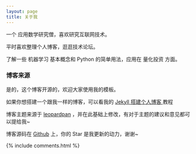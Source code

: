 ```yaml
---
layout: page
title: 关于我 
---
```


一个 应用数学研究僧，喜欢研究互联网技术。
<p>
平时喜欢整理个人博客，逛逛技术论坛。
<p>
了解一些 机器学习 基本概念和 Python 的简单用法，应用在 量化投资 方面。
<p>


<h3> 博客来源 </h3>  

<p>

是的，这个博客开源的，欢迎大家使用我的模板。

<p>

如果你想搭建一个跟我一样的博客，可以看我的 
<a href="/2016/10/jekyll_tutorials1/"> Jekyll 搭建个人博客 </a>
教程

<p>

博客主题来源于
<a target="_blank" href='http://baixin.io/'>leopardpan</a>
，并在此基础上修改，有对于主题的建议和意见都可以提给我~ 

<p> 

博客源码在 <a target="_blank" href='https://github.com/ZhouDingning/ZhouDingning.github.io/'>Github</a> 上，你的 Star 是我更新的动力，谢谢~

{% include comments.html %}



